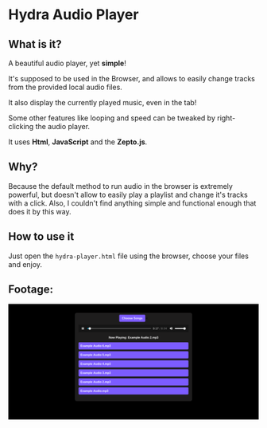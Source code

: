 # Hydra Audio Player

## What is it?

A beautiful audio player, yet **simple**!

It's supposed to be used in the Browser, and allows to easily change tracks from the provided local audio files.

It also display the currently played music, even in the tab!

Some other features like looping and speed can be tweaked by right-clicking the audio player.

It uses **Html**, **JavaScript** and the **Zepto.js**.

## Why?

Because the default method to run audio in the browser is extremely powerful, but doesn't allow to easily play a playlist and change it's tracks with a click. Also, I couldn't find anything simple and functional enough that does it by this way.

## How to use it

Just open the `hydra-player.html` file using the browser, choose your files and enjoy.

## Footage:
![Hydra Player](https://github.com/anstrinn/hydra-player/blob/main/hydra.png)
